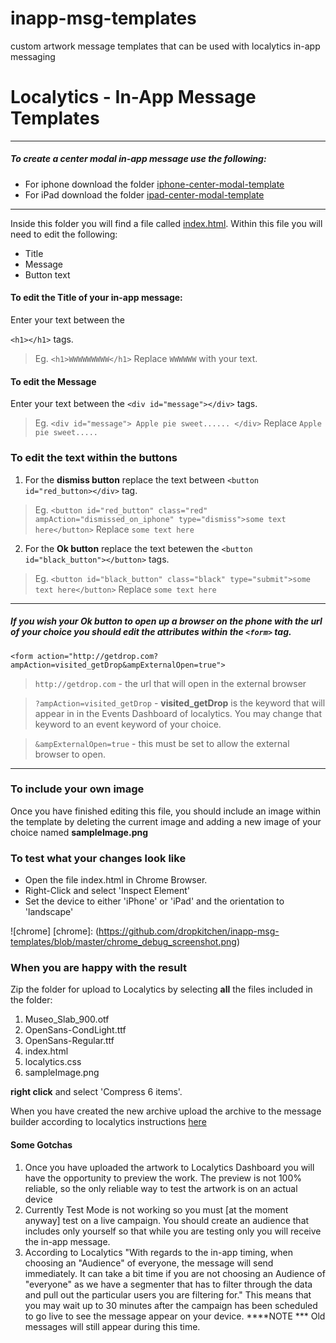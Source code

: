 # inapp-msg-templates
custom artwork message  templates that can be used with localytics in-app messaging

# Localytics - In-App Message Templates

___

##### To create a center modal in-app message use the following:

- For iphone download the folder [iphone-center-modal-template]
- For iPad download the folder [ipad-center-modal-template]
___

Inside this folder you will find a file called [index.html].
Within this file you will need to edit the following: 

  - Title
  - Message
  - Button text

#### To edit the **Title** of your in-app message:
Enter your text between the 

`<h1></h1>` tags.

>Eg. `<h1>WWWWWWWWW</h1>` Replace `WWWWWW` with your text.

#### To edit the **Message**
Enter your text between the `<div id="message"></div>` tags.

>Eg. 
    ```<div id="message">
        Apple pie sweet......
    </div>```
Replace ```Apple pie sweet.....```
    
### To edit the text within the **buttons**

1. For the **dismiss button** replace the text between `<button id="red_button></div>` tag.

>Eg. `<button id="red_button" class="red" ampAction="dismissed_on_iphone" type="dismiss">some text here</button>`
Replace `some text here`

2. For the **Ok button** replace the text betewen the `<button id="black_button"></button>` tags.
>Eg. `<button id="black_button" class="black" type="submit">some text here</button>`
Replace `some text here`
---
##### If you wish your **Ok button to open up a browser** on the phone with the url of your choice you should edit the attributes within the `<form>` tag.

```<form action="http://getdrop.com?ampAction=visited_getDrop&ampExternalOpen=true">```

>`http://getdrop.com` - the url that will open in the external browser

>`?ampAction=visited_getDrop` - **visited_getDrop** is the keyword that will appear in in the Events Dashboard of localytics.  You may change that keyword to an event keyword of your choice.

>`&ampExternalOpen=true` - this must be set to allow the external browser to open. 
___

### To include your own image

Once you have finished editing this file, you should include an image within the template by deleting the current image and adding a new image of your choice named **sampleImage.png**

### To test what your changes look like

- Open the file index.html in Chrome Browser. 
- Right-Click and select 'Inspect Element'
- Set the device to either 'iPhone' or 'iPad' and the orientation to 'landscape'

![chrome]
[chrome]: (https://github.com/dropkitchen/inapp-msg-templates/blob/master/chrome_debug_screenshot.png)

### When you are happy with the result 
Zip the folder for upload to Localytics by selecting **all** the files included in the folder: 

1. Museo_Slab_900.otf
2. OpenSans-CondLight.ttf
3. OpenSans-Regular.ttf
4. index.html
5. localytics.css
6. sampleImage.png

**right click** and select 'Compress 6 items'.

When you have created the new archive upload the archive to the message builder according to localytics instructions [here]

#### Some Gotchas

1. Once you have uploaded the artwork to Localytics Dashboard you will have the opportunity to preview the work.  The preview is not 100% reliable, so the only reliable way to test the artwork is on an actual device
2. Currently Test Mode is not working so you must [at the moment anyway] test on a live campaign.  You should create an audience that includes only yourself so that while you are testing only you will receive the in-app message.
3. According to Localytics "With regards to the in-app timing, when choosing an "Audience" of everyone, the message will send immediately.  It can take a bit time if you are not choosing an Audience of "everyone" as we have a segmenter that has to filter through the data and pull out the particular users you are filtering for." This means that you may wait up to 30 minutes after the campaign has been scheduled to go live to see the message appear on your device.  ****NOTE *** Old messages will still appear during this time. 

[//]: # (These are reference links used in the body of this note and get stripped out when the markdown processor does it's job. There is no need to format nicely because it shouldn't be seen. Thanks SO - http://stackoverflow.com/questions/4823468/store-comments-in-markdown-syntax)


   [iphone-center-modal-template]: <https://github.com/dropkitchen/inapp-msg-templates/tree/master/iphone-center-modal-template>
   [index.html]: <https://github.com/dropkitchen/inapp-msg-templates/blob/master/iphone-center-modal-template/index.html>
   [here]: <http://docs.localytics.com/#Marketing/Messages/file-uploader.html>
   [ipad-center-modal-template]: <https://github.com/dropkitchen/inapp-msg-templates/tree/master/ipad-center-modal-template>
   [df1]: <http://daringfireball.net/projects/markdown/>
   [marked]: <https://github.com/chjj/marked>
   [Ace Editor]: <http://ace.ajax.org>
   [node.js]: <http://nodejs.org>
   [Twitter Bootstrap]: <http://twitter.github.com/bootstrap/>
   [keymaster.js]: <https://github.com/madrobby/keymaster>
   [jQuery]: <http://jquery.com>
   [@tjholowaychuk]: <http://twitter.com/tjholowaychuk>
   [express]: <http://expressjs.com>
   [AngularJS]: <http://angularjs.org>
   [Gulp]: <http://gulpjs.com>
   
   [PlDb]: <https://github.com/joemccann/dillinger/tree/master/plugins/dropbox/README.md>
   [PlGh]:  <https://github.com/joemccann/dillinger/tree/master/plugins/github/README.md>
   [PlGd]: <https://github.com/joemccann/dillinger/tree/master/plugins/googledrive/README.md>
   [PlOd]: <https://github.com/joemccann/dillinger/tree/master/plugins/onedrive/README.md>



